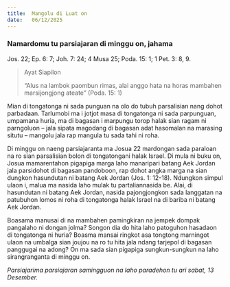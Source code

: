 ```yaml
---
title:  Mangolu di Luat on
date:   06/12/2025
---
```


### Namardomu tu parsiajaran di minggu on, jahama

Jos. 22; Ep. 6: 7; Joh. 7: 24; 4 Musa 25; Poda. 15: 1; 1 Pet. 3: 8, 9.

> <p>Ayat Siapilon</p>
> “Alus na lambok paombun rimas, alai anggo hata na horas mambahen marsijongjong ateate” (Poda. 15: 1)

Mian  di tongatonga ni sada punguan na olo do tubuh parsalisian nang dohot parbadaan. Tarlumobi ma i jotjot masa di tongatonga ni sada parpunguan, umpamana huria, ma di bagasan i marpungu torop halak sian ragam ni parngoluon – jala sipata magodang di bagasan adat hasomalan na marasing situtu – mangolu jala rap mangula tu sada tahi ni roha.

Di minggu on naeng parsiajaranta ma Josua 22 mardongan sada paraloan na ro sian parsalisian bolon di tongatongani halak Israel. Di mula ni buku on, Josua mamarentahon pigapiga marga laho manaripari batang Aek Jordan jala parsidohot di bagasan pandoboon, rap dohot angka marga na sian dungkon hasundutan ni batang Aek Jordan (Jos. 1: 12-18). Ndungkon simpul ulaon i, malua ma nasida laho mulak tu partaliannasida be. Alai, di hasundutan ni batang Aek Jordan, nasida pajongjongkon sada langgatan na patubuhon lomos ni roha di tongatonga halak Israel na di bariba ni batang Aek Jordan.

Boasama manusai di na mambahen pamingkiran na jempek dompak pangalaho ni dongan jolma? Songon dia do hita laho patoguhon hasadaon di tongatonga ni huria? Boasma mansai ringkot asa tongtong marningot ulaon na umbalga sian joujou na ro tu hita jala ndang tarjepol di bagasan panggugai na adong? On ma sada sian pigapiga sungkun-sungkun na laho sirangranganta di minggu on.

_Parsiajarima parsiajaran samingguon na laho paradehon tu ari sabat, 13 Desember._